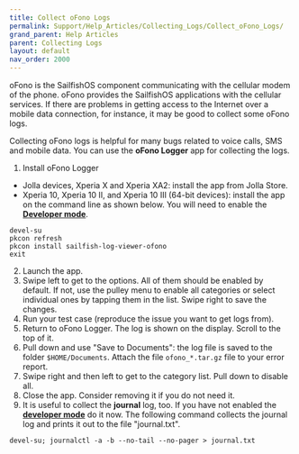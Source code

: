 ```yaml
---
title: Collect oFono Logs
permalink: Support/Help_Articles/Collecting_Logs/Collect_oFono_Logs/
grand_parent: Help Articles
parent: Collecting Logs
layout: default
nav_order: 2000
---
```


oFono is the SailfishOS component communicating with the cellular modem of the phone. oFono provides the SailfishOS applications with the cellular services. If there are problems in getting access to the Internet over a mobile data connection, for instance, it may be good to collect some oFono logs.

Collecting oFono logs is helpful for many bugs related to voice calls, SMS and mobile data. You can use the **oFono Logger** app for collecting the logs.

1. Install oFono Logger
* Jolla devices, Xperia X and Xperia XA2: install the app from Jolla Store.
* Xperia 10, Xperia 10 II, and Xperia 10 III (64-bit devices): install the app on the command line as shown below. You will need to enable the **[Developer mode](/Support/Help_Articles/Enabling_Developer_Mode/)**.
```
devel-su
pkcon refresh
pkcon install sailfish-log-viewer-ofono
exit
```
2. Launch the app.
3. Swipe left to get to the options. All of them should be enabled by default. If not, use the pulley menu to enable all categories or select individual ones by tapping them in the list. Swipe right to save the changes.
4. Run your test case (reproduce the issue you want to get logs from).
5. Return to oFono Logger. The log is shown on the display. Scroll to the top of it.
6. Pull down and use "Save to Documents": the log file is saved to the folder ```$HOME/Documents```. Attach the file ```ofono_*.tar.gz``` file to your error report.
7. Swipe right and then left to get to the category list. Pull down to disable all.
8. Close the app. Consider removing it if you do not need it.
9. It is useful to collect the **journal** log, too. If you have not enabled the **[developer mode](/Support/Help_Articles/Enabling_Developer_Mode/)** do it now.
The following command collects the journal log and prints it out to the file "journal.txt".
```
devel-su; journalctl -a -b --no-tail --no-pager > journal.txt
```

